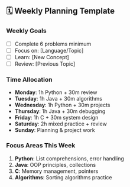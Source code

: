 ## 🗓️ Weekly Planning Template

### Weekly Goals
- [ ] Complete 6 problems minimum
- [ ] Focus on: [Language/Topic]
- [ ] Learn: [New Concept]
- [ ] Review: [Previous Topic]

### Time Allocation
- **Monday**: 1h Python + 30m review
- **Tuesday**: 1h Java + 30m algorithms  
- **Wednesday**: 1h Python + 30m projects
- **Thursday**: 1h Java + 30m debugging
- **Friday**: 1h C + 30m system design
- **Saturday**: 2h mixed practice + review
- **Sunday**: Planning & project work

### Focus Areas This Week
1. **Python**: List comprehensions, error handling
2. **Java**: OOP principles, collections
3. **C**: Memory management, pointers
4. **Algorithms**: Sorting algorithms practice